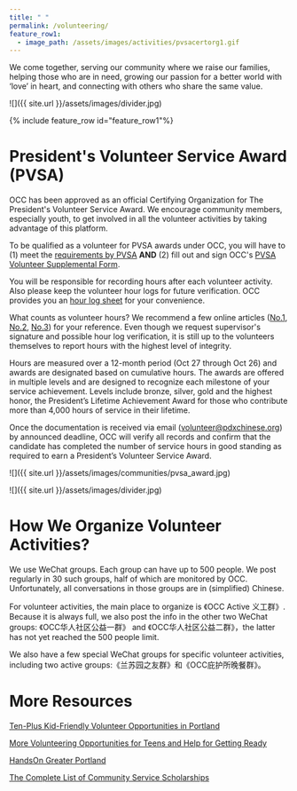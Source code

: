 ```yaml
---
title: " "
permalink: /volunteering/
feature_row1:
  - image_path: /assets/images/activities/pvsacertorg1.gif
---
```


We come together, serving our community where we raise our families, helping those who are in need, growing our passion for a better world with ‘love’ in heart, and connecting with others who share the same value.

![]({{ site.url }}/assets/images/divider.jpg)

{% include feature_row id="feature_row1"%}

# President's Volunteer Service Award (PVSA)

OCC has been approved as an official Certifying Organization for The President's Volunteer Service Award. We encourage community members, especially youth, to get involved in all the volunteer activities by taking advantage of this platform.

To be qualified as a volunteer for PVSA awards under OCC, you will have to (1) meet the [requirements by PVSA](https://presidentialserviceawards.gov/eligibility) **AND** (2) fill out and sign OCC's [PVSA Volunteer Supplemental Form](https://docs.google.com/forms/d/e/1FAIpQLSdn2_Mz3uZ6ghY64BRqC696LkbrRbGoJEH2eRUdX33zT_Fedw/viewform?c=0&w=1).

You will be responsible for recording hours after each volunteer activity. Also please keep the volunteer hour logs for future verification. OCC provides you an [hour log sheet](/assets/pdf/volunteer_hour_log_sheet.pdf) for your convenience.

What counts as volunteer hours? We recommend a few online articles ([No.1](https://www.realizedworth.com/2018/07/19/what-counts-as-volunteer-time/), [No.2](https://lcl.okstate.edu/volunteer/what-counts-service-hours.html), [No.3](http://www.gscwm.org/content/dam/girlscouts-gscwm/documents/GSCWM%20guidelines%20for%20Hours%20for%20PVSA.pdf)) for your reference. Even though we request supervisor's signature and possible hour log verification, it is still up to the volunteers themselves to report hours with the highest level of integrity.

Hours are measured over a 12-month period (Oct 27 through Oct 26) and awards are designated based on cumulative hours. The awards are offered in multiple levels and are designed to recognize each milestone of your service achievement. Levels include bronze, silver, gold and the highest honor, the President’s Lifetime Achievement Award for those who contribute more than 4,000 hours of service in their lifetime.

Once the documentation is received via email ([volunteer@pdxchinese.org](mailto:volunteer@pdxchinese.org)) by announced deadline, OCC will verify all records and confirm that the candidate has completed the number of service hours in good standing as required to earn a President’s Volunteer Service Award.

![]({{ site.url }}/assets/images/communities/pvsa_award.jpg)

![]({{ site.url }}/assets/images/divider.jpg)

# How We Organize Volunteer Activities?

We use WeChat groups. Each group can have up to 500 people. We post regularly in 30 such groups, half of which are monitored by OCC. Unfortunately, all conversations in those groups are in (simplified) Chinese.

For volunteer activities, the main place to organize is 《OCC Active 义工群》. Because it is always full, we also post the info in the other two WeChat groups: 《OCC华人社区公益一群》 and 《OCC华人社区公益二群》，the latter has not yet reached the 500 people limit.

We also have a few special WeChat groups for specific volunteer activities, including two active groups:《兰苏园之友群》和《OCC庇护所晚餐群》。

# More Resources

[Ten-Plus Kid-Friendly Volunteer Opportunities in Portland](http://www.pdxparent.com/family-friendly-volunteering-portland/)

[More Volunteering Opportunities for Teens and Help for Getting Ready](https://multcolib.org/teens/job-help-teens)

[HandsOn Greater Portland](https://www.handsonportland.org/)

[The Complete List of Community Service Scholarships](https://blog.prepscholar.com/community-service-scholarships-complete-list)
